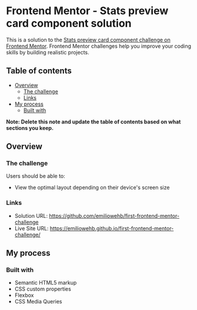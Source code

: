# Frontend Mentor - Stats preview card component solution

This is a solution to the [Stats preview card component challenge on Frontend Mentor](https://www.frontendmentor.io/challenges/stats-preview-card-component-8JqbgoU62). Frontend Mentor challenges help you improve your coding skills by building realistic projects. 

## Table of contents

- [Overview](#overview)
  - [The challenge](#the-challenge)
  - [Links](#links)
- [My process](#my-process)
  - [Built with](#built-with)


**Note: Delete this note and update the table of contents based on what sections you keep.**

## Overview

### The challenge

Users should be able to:

- View the optimal layout depending on their device's screen size


### Links

- Solution URL: https://github.com/emiliowehb/first-frontend-mentor-challenge
- Live Site URL: https://emiliowehb.github.io/first-frontend-mentor-challenge/

## My process

### Built with

- Semantic HTML5 markup
- CSS custom properties
- Flexbox
- CSS Media Queries

